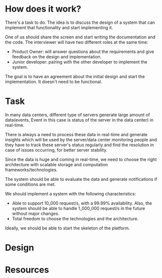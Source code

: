 # How does it work?

There's a task to do. The idea is to discuss the design of a system that can
implement that functionality and start implementing it.

One of us should share the screen and start writing the documentation and the
code. The interviewer will have two different roles at the same time:

- Product Owner: will answer questions about the requirements and give feedback
  on the design and implementation.
- Junior developer: pairing with the other developer to implement the system.

The goal is to have an agreement about the initial design and start the
implementation. It doesn't need to be functional.

# Task

In many data centers, different type of servers generate large amount of
data(events, Event in this case is status of the server in the data center) in
real-time.

There is always a need to process these data in real-time and generate insights
which will be used by the server/data center monitoring people and they have to
track these server's status regularly and find the resolution in case of issues
occurring, for better server stability.

Since the data is huge and coming in real-time, we need to choose the right
architecture with scalable storage and computation frameworks/technologies.

The system should be able to evaluate the data and generate notifications if
some conditions are met.

We should implement a system with the following characteristics:

- Able to support 10_000 request/s, with a 99.99% availability. Also, the
  system should be able to handle 1_000_000 request/s in the future without
  major changes.
- Total freedom to choose the technologies and the architecture.

Ideally, we should be able to start the skeleton of the platform.

# Design


# Resources
